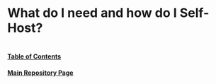 # What do I need and how do I Self-Host?

#
#### [Table of Contents](https://github.com/mycroftwilde/portainer_templates/blob/master/TableOfContents)
#### [Main Repository Page](https://github.com/mycroftwilde/portainer_templates)
